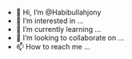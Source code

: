 - 👋 Hi, I’m @Habibullahjony
- 👀 I’m interested in ...
- 🌱 I’m currently learning ...
- 💞️ I’m looking to collaborate on ...
- 📫 How to reach me ...

<!---
Habibullahjony/Habibullahjony is a ✨ special ✨ repository because its `README.md` (this file) appears on your GitHub profile.
You can click the Preview link to take a look at your changes.
--->
